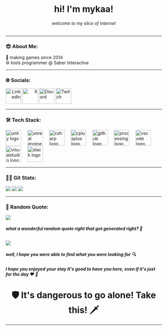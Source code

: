 ### <h1 align="center">hi! I'm mykaa! </h1>
###### <p align = center> welcome to my slice of internet </p>
---
### 😎 About Me:
💾 making games since 2014 <br>
⚙️ tools programmer @ Saber Interactive <br>

---
### 🌐 Socials:
<div align=left>
<span align="right">
<a href="www.linkedin.com/in/mykaa/"><img src="https://www.svgrepo.com/show/448234/linkedin.svg" alt="LinkedIn" width=50px"></a>
<a href="www.twitter.com/mykaadev"><img src="https://www.svgrepo.com/show/475689/twitter-color.svg" alt="X" width=50px"></a>
</span>
<span align="left">
<a href="www.discord.gg/A8bwhNp"><img src="https://www.svgrepo.com/show/353655/discord-icon.svg" alt="Discord" width=50px"></a>
<a href="www.twitch.tv/mynameismyka"><img src="https://www.svgrepo.com/show/448251/twitch.svg" alt="Twitch" width=50px"></a></span>
</div>
 
-----
### 🛠 Tech Stack:

<div align="left">
<img src="https://cdn.simpleicons.org/unity/FFFFFF" height="50" alt="unity logo"/>  <img width="12" />
 <img src="https://skillicons.dev/icons?i=unreal" height="50" alt="unreal engine logo"  /> <img width="12" />
  <img src="https://cdn.jsdelivr.net/gh/devicons/devicon/icons/csharp/csharp-original.svg" height="50" alt="csharp logo"  />
  <img width="12" />
  <img src="https://www.svgrepo.com/show/452183/cpp.svg" height="50" alt="cplusplus logo"  />
  <img width="12" />
 <img src="https://www.svgrepo.com/show/448225/github.svg" height="50" alt="github logo"/>  <img width="12"/>
   <img src="https://www.svgrepo.com/show/373662/helix.svg" height="50" alt="processing logo"  />  <img width="12" />
  <img src="https://www.svgrepo.com/show/353557/clion.svg" height="50" alt="vscode logo"  />  <img width="12" />
  <img src="https://www.svgrepo.com/show/354520/visual-studio.svg" height="50" alt="visualstudio logo"  />  <img width="12" />
  <img src="https://cdn.jsdelivr.net/gh/devicons/devicon/icons/slack/slack-original.svg" height="50" alt="slack logo"  />  <img width="12" />
</div>


---
### 🧑‍💻 Git Stats:

![](https://github-readme-stats.vercel.app/api?username=mykaadev&theme=tokyonight&show_icons=true&hide_border=false&count_private=true)
![](https://github-readme-streak-stats.herokuapp.com/?user=mykaadev&theme=tokyonight&hide_border=false)
![](https://github-readme-stats.vercel.app/api/top-langs/?username=mykaadev&theme=tokyonight&show_icons=true&hide_border=false&layout=compact)
 
-----
### 📖 Random Quote:
![](https://quotes-github-readme.vercel.app/api?type=horizontal&theme=dark)

##### what a wonderful random quote right that got generated right? 👀 
[![](https://visitcount.itsvg.in/api?id=mmykaa&icon=8&color=12)](https://visitcount.itsvg.in)
---
##### well, I hope you were able to find what you were looking for 🔍
##### I hope you enjoyed your stay It's good to have you here, even if it's just for the day ❤️ 👀 

 <h1 align="center"> 🛡️ It's dangerous to go alone! Take this! 🗡️ </h1>


 ---
